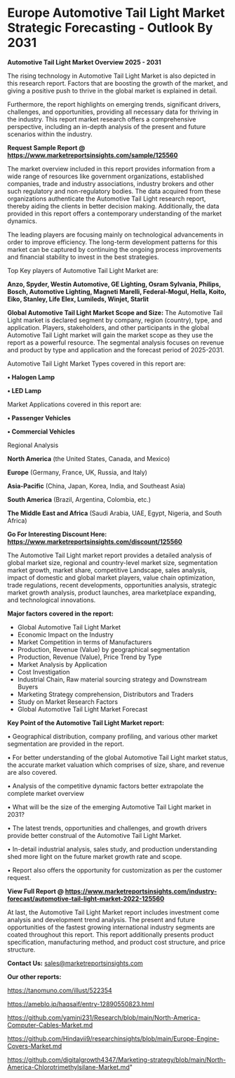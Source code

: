 # Europe Automotive Tail Light Market Strategic Forecasting - Outlook By 2031

<Strong> Automotive Tail Light Market Overview 2025 - 2031</strong>

The rising technology in Automotive Tail Light Market is also depicted in this research report. Factors that are boosting the growth of the market, and giving a positive push to thrive in the global market is explained in detail.

Furthermore, the report highlights on emerging trends, significant drivers, challenges, and opportunities, providing all necessary data for thriving in the industry. This report market research offers a comprehensive perspective, including an in-depth analysis of the present and future scenarios within the industry.

<strong>Request Sample Report @ <a href=https://www.marketreportsinsights.com/sample/125560>https://www.marketreportsinsights.com/sample/125560</a></strong>

The market overview included in this report provides information from a wide range of resources like government organizations, established companies, trade and industry associations, industry brokers and other such regulatory and non-regulatory bodies. The data acquired from these organizations authenticate the Automotive Tail Light research report, thereby aiding the clients in better decision making. Additionally, the data provided in this report offers a contemporary understanding of the market dynamics.

The leading players are focusing mainly on technological advancements in order to improve efficiency. The long-term development patterns for this market can be captured by continuing the ongoing process improvements and financial stability to invest in the best strategies.

Top Key players of Automotive Tail Light Market are:

<strong>Anzo, Spyder, Westin Automotive, GE Lighting, Osram Sylvania, Philips, Bosch, Automotive Lighting, Magneti Marelli, Federal-Mogul, Hella, Koito, Eiko, Stanley, Life Elex, Lumileds, Winjet, Starlit</strong>

<strong><b>Global Automotive Tail Light Market Scope and Size:</b></strong>
The Automotive Tail Light market is declared segment by company, region (country), type, and application. Players, stakeholders, and other participants in the global Automotive Tail Light market will gain the market scope as they use the report as a powerful resource. The segmental analysis focuses on revenue and product by type and application and the forecast period of 2025-2031.

Automotive Tail Light Market Types covered in this report are:

<strong>• Halogen Lamp

• LED Lamp</strong>

Market Applications covered in this report are:

<strong>• Passenger Vehicles

• Commercial Vehicles</strong> 

Regional Analysis

<strong>North America</strong> (the United States, Canada, and Mexico)

<strong>Europe</strong> (Germany, France, UK, Russia, and Italy)

<strong>Asia-Pacific</strong> (China, Japan, Korea, India, and Southeast Asia)

<strong>South America</strong> (Brazil, Argentina, Colombia, etc.)

<strong>The Middle East and Africa</strong> (Saudi Arabia, UAE, Egypt, Nigeria, and South Africa)

<strong>Go For Interesting Discount Here: <a href=https://www.marketreportsinsights.com/discount/125560>https://www.marketreportsinsights.com/discount/125560</a></strong>

The Automotive Tail Light market report provides a detailed analysis of global market size, regional and country-level market size, segmentation market growth, market share, competitive Landscape, sales analysis, impact of domestic and global market players, value chain optimization, trade regulations, recent developments, opportunities analysis, strategic market growth analysis, product launches, area marketplace expanding, and technological innovations.

<strong><b>Major factors covered in the report:</b></strong>
<ul>
  <li>Global Automotive Tail Light Market </li>
  <li>Economic Impact on the Industry</li>
  <li>Market Competition in terms of Manufacturers</li>
  <li>Production, Revenue (Value) by geographical segmentation</li>
  <li>Production, Revenue (Value), Price Trend by Type</li>
  <li>Market Analysis by Application</li>
  <li>Cost Investigation</li>
  <li>Industrial Chain, Raw material sourcing strategy and Downstream Buyers</li>
  <li>Marketing Strategy comprehension, Distributors and Traders</li>
  <li>Study on Market Research Factors</li>
  <li>Global Automotive Tail Light Market Forecast</li>
</ul>

<strong><b>Key Point of the Automotive Tail Light Market report:</b></strong>

• Geographical distribution, company profiling, and various other market segmentation are provided in the report.

• For better understanding of the global Automotive Tail Light market status, the accurate market valuation which comprises of size, share, and revenue are also covered.

• Analysis of the competitive dynamic factors better extrapolate the complete market overview

• What will be the size of the emerging Automotive Tail Light market in 2031?

• The latest trends, opportunities and challenges, and growth drivers provide better construal of the Automotive Tail Light Market.

• In-detail industrial analysis, sales study, and production understanding shed more light on the future market growth rate and scope.

• Report also offers the opportunity for customization as per the customer request.

<strong><b>View Full Report @ <a href=https://www.marketreportsinsights.com/industry-forecast/automotive-tail-light-market-2022-125560>https://www.marketreportsinsights.com/industry-forecast/automotive-tail-light-market-2022-125560</a></b></strong>


At last, the Automotive Tail Light Market report includes investment come analysis and development trend analysis. The present and future opportunities of the fastest growing international industry segments are coated throughout this report. This report additionally presents product specification, manufacturing method, and product cost structure, and price structure.

<strong>Contact Us:</strong>
sales@marketreportsinsights.com

<strong>Our other reports:</strong>

<a href=https://tanomuno.com/illust/522354>https://tanomuno.com/illust/522354</a>

<a href=https://ameblo.jp/haqsaif/entry-12890550823.html>https://ameblo.jp/haqsaif/entry-12890550823.html</a>

<a href=https://github.com/yamini231/Research/blob/main/North-America-Computer-Cables-Market.md>https://github.com/yamini231/Research/blob/main/North-America-Computer-Cables-Market.md</a>

<a href=https://github.com/Hindavii9/researchinsights/blob/main/Europe-Engine-Covers-Market.md>https://github.com/Hindavii9/researchinsights/blob/main/Europe-Engine-Covers-Market.md</a>

<a href=https://github.com/digitalgrowth4347/Marketing-strategy/blob/main/North-America-Chlorotrimethylsilane-Market.md>https://github.com/digitalgrowth4347/Marketing-strategy/blob/main/North-America-Chlorotrimethylsilane-Market.md</a>"
